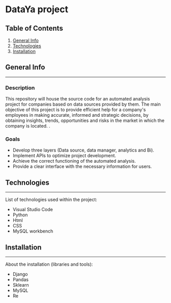 # DataYa project

## Table of Contents
1. [General Info](#general-info)
2. [Technologies](#technologies)
3. [Installation](#installation)


## General Info
***
### Description
This repository will house the source code for an automated analysis project for companies based on data sources provided by them. The main objective of this project is to provide efficient help for a company's employees in making accurate, informed and strategic decisions, by obtaining insights, trends, opportunities and risks in the market in which the company is located. .

### Goals
* Develop three layers (Data source, data manager, analytics and Bi).
* Implement APIs to optimize project development.
* Achieve the correct functioning of the automated analysis.
* Provide a clear interface with the necessary information for users.



## Technologies
***
List of technologies used within the project:
* Visual Studio Code
* Python
* Html
* CSS
* MySQL workbench


## Installation
***
About the installation (libraries and tools):
* Django
* Pandas
* Sklearn
* MySQL
* Re



